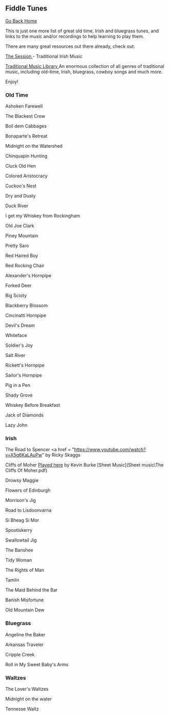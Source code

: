 ## Fiddle Tunes

[Go Back Home](index.md)


This is just one more list of great old time, Irish and bluegrass tunes, and links to the music and/or recordings to help learning to play them.

There are many great resources out there already, check out:

<a href ="https://thesession.org/"> The Session </a> - Traditional Irish Music

<a href ="http://www.traditionalmusic.co.uk/"> Traditional Music Library </a>  An enormous collection of all genres of traditional music, including old-time, Irish, bluegrass, cowboy songs and much more.


<!--The Session
Traditional Music UK-->
Enjoy!
<!--<a href ="https://www.youtube.com/watch?v=VerYTG1MlhE&list=PLuyJzev9Xki1k2t9YB1geYq0CXl3-NhCQ"> Pretty saro </a>Tatiana Hargreaves.-->

### Old Time ###

Ashoken Farewell

The Blackest Crow

Boil dem Cabbages

Bonaparte's Retreat

Midnight on the Watershed

Chinquapin Hunting

Cluck Old Hen

Colored Aristocracy

Cuckoo's Nest

Dry and Dusty

Duck River

I get my Whiskey from Rockingham

Old Joe Clark

Piney Mountain

Pretty Saro

Red Haired Boy

Red Rocking Chair

Alexander's Hornpipe

Forked Deer

Big Scioty

Blackberry Blossom

Cincinatti Hornpipe

Devil's Dream

Whiteface

Soldier's Joy

Salt River

Rickett's Hornpipe

Sailor's Hornpipe

Pig in a Pen

Shady Grove

Whiskey Before Breakfast

Jack of Diamonds

Lazy John





### Irish ###

The Road to Spencer <a href = "https://www.youtube.com/watch?v=X5g6KaLAuPw"  by Ricky Skaggs </a>

Cliffs of Moher <a href = "https://www.youtube.com/watch?v=3zYlEPAkGek">  Played here</a> by Kevin Burke    [Sheet Music](Sheet music\The Cliffs Of Moher.pdf)

Drowsy Maggie

Flowers of Edinburgh

Morrison's Jig

Road to Lisdoonvarna

Si Bheag Si Mor

Spootiskerry

Swallowtail Jig

The Banshee

Tidy Woman

The Rights of Man

Tamlin

The Maid Behind the Bar

Banish Misfortune

Old Mountain Dew

### Bluegrass ###

Angeline the Baker

Arkansas Traveler

Cripple Creek

Roll in My Sweet Baby's Arms

### Waltzes ###

The Lover's Waltzes

Midnight on the water

Tennesse Waltz
